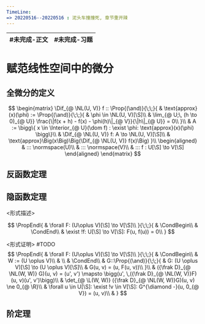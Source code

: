 ```yaml
---
TimeLine: 
=> 20220516--20220516 : 泥头车撞撞死, 章节重开辣
---
```

| #未完成-正文 | #未完成-习题 |
| ------------ | ------------ |

# 赋范线性空间中的微分
## 全微分的定义

$$
\begin{matrix}
\Dif_{@ \NL(U, V)} f :: \Prop{(\and)}{\;\;}{
    & \text{approx}(x)(\phi) 
    := \Prop{(\and)}{\;\;}{
        & \phi \in \NL(U, V)[\S]\\
        & \lim_{@ U;\, (h \to 0)_{@ U}} 
            \frac{\|f(x + h) - f(x) - \phi(h)\|_{@ V}}{\|h\|_{@ U}} = 0\\
    }\\
    & A := \bigg\{
        x \in \Interior_{@ U}(\dom f) : 
        \exist \phi: \text{approx}(x)(\phi) 
    \bigg\}\\
    & \Dif_{@ \NL(U, V)} f: A \to \NL(U, V)[\S]\\
    & \text{approx}\Big(x\Big)\Big(\Dif_{@ \NL(U, V)} f(x)\Big)
}\\
\begin{aligned}
    & ::: \normspace(U)\\
    & ::: \normspace(V)\\
    & ::: f : U[\S] \to V[\S] 
\end{aligned}
\end{matrix}
$$

## 反函数定理

## 隐函数定理

\<形式描述\>

$$
\PropEndl{
    & \forall F: (U\oplus V)[\S] \to V[\S]\\
}{\;\;}{
    & \CondBegin\\
    & \CondEnd\\
    & \exist !f: U[\S] \to V[\S]: F(u, f(u)) = 0\\
}
$$

\<形式证明\>
#TODO 
$$
\PropEndl{
    & \forall F: (U\oplus V)[\S] \to V[\S]\\
}{\;\;}{
    & \CondBegin\\
    & W := (U \oplus V)\\
    & \\
    & \CondEnd\\
    & G::\Prop{(\and)}{\;\;}{
        & G: (U \oplus V)[\S] \to (U \oplus V)[\S]\\
        & G(u, v) = (u, F(u, v))\\
    }\\
    & ({\frak D}_{@ \NL(W, W)} G)(u, v) = 
        (u', v') \mapsto \bigg(u', \,({\frak D}_{@ \NL(W, V)}F)(u, v)(u', v')\bigg)\\
    & \det_{@ \L(W, W)} ({\frak D}_{@ \NL(W, W)}G)(u, v) \ne 0_{@ \R}\\
    & \forall u \in U[\S]: \exist !v \in V[\S]: G^{\diamond -}(u, 0_{@ V}) = (u, v)\\
    & 
}
$$


## 阶定理

